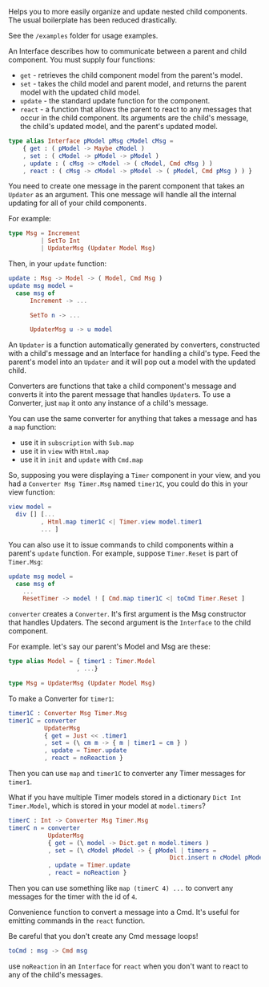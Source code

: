 Helps you to more easily organize and update nested child components.
The usual boilerplate has been reduced drastically.

See the `/examples` folder for usage examples.


An Interface describes how to communicate between a parent and child component.
You must supply four functions:
* `get` - retrieves the child component model from the parent's model.
* `set` - takes the child model and parent model, and returns the parent model with the updated child model.
* `update` - the standard update function for the component.
* `react` - a function that allows the parent to react to any messages that occur in the child component. Its arguments are the child's message, the child's updated model, and the parent's updated model.

```elm
type alias Interface pModel pMsg cModel cMsg =
    { get : ( pModel -> Maybe cModel )
    , set : ( cModel -> pModel -> pModel )
    , update : ( cMsg -> cModel -> ( cModel, Cmd cMsg ) )
    , react : ( cMsg -> cModel -> pModel -> ( pModel, Cmd pMsg ) ) }
```

You need to create one message in the parent component that takes an `Updater` as
an argument. This one message will handle all the internal updating for all of your
child components.

For example:

```elm
type Msg = Increment
         | SetTo Int
         | UpdaterMsg (Updater Model Msg)
```

Then, in your `update` function:

```elm
update : Msg -> Model -> ( Model, Cmd Msg )
update msg model =
  case msg of
      Increment -> ...

      SetTo n -> ...

      UpdaterMsg u -> u model
```

An `Updater` is a function automatically generated by converters, constructed with a child's 
message and an Interface for handling a child's type. Feed the parent's model into an
`Updater` and it will pop out a model with the updated child.

Converters are functions that take a child component's message and converts it
into the parent message that handles `Updater`s. To use a Converter, just `map` it onto
any instance of a child's message.

You can use the same converter for anything that takes a message and has a `map` function:
* use it in `subscription` with `Sub.map`
* use it in `view` with `Html.map`
* use it in `init` and `update` with `Cmd.map`

So, supposing you were displaying a `Timer` component in your view, and you had a 
`Converter Msg Timer.Msg` named `timer1C`, you could do this in your view function:

```elm
view model =
  div [] [...
         , Html.map timer1C <| Timer.view model.timer1
         ... ]
```
You can also use it to issue commands to child components within a parent's `update` function.
For example, suppose `Timer.Reset` is part of `Timer.Msg`:

```elm
update msg model =
  case msg of
    ...
    ResetTimer -> model ! [ Cmd.map timer1C <| toCmd Timer.Reset ]
```

`converter` creates a `Converter`. It's first argument is the Msg constructor that 
handles Updaters. The second argument is the `Interface` to the child component.

For example. let's say our parent's Model and Msg are these:

```elm
type alias Model = { timer1 : Timer.Model
                   , ...}

type Msg = UpdaterMsg (Updater Model Msg)
```

To make a Converter for `timer1`:

```elm
timer1C : Converter Msg Timer.Msg
timer1C = converter
          UpdaterMsg
          { get = Just << .timer1
          , set = (\ cm m -> { m | timer1 = cm } )
          , update = Timer.update
          , react = noReaction }
```

Then you can use `map` and `timer1C` to converter any Timer messages
for `timer1`.

What if you have multiple Timer models stored in a dictionary `Dict Int Timer.Model`, which is stored in your model at `model.timers`?

```elm
timerC : Int -> Converter Msg Timer.Msg
timerC n = converter
           UpdaterMsg
           { get = (\ model -> Dict.get n model.timers )
           , set = (\ cModel pModel -> { pModel | timers =
                                             Dict.insert n cModel pModel.timers } )
           , update = Timer.update
           , react = noReaction }
```

Then you can use something like `map (timerC 4) ...` to convert any messages for the
timer with the id of `4`.

Convenience function to convert a message into a Cmd.
It's useful for emitting commands in the `react` function.

Be careful that you don't create any Cmd message loops!

```elm
toCmd : msg -> Cmd msg
```

use `noReaction` in an `Interface` for `react` when you don't want to react to any of the child's messages.
